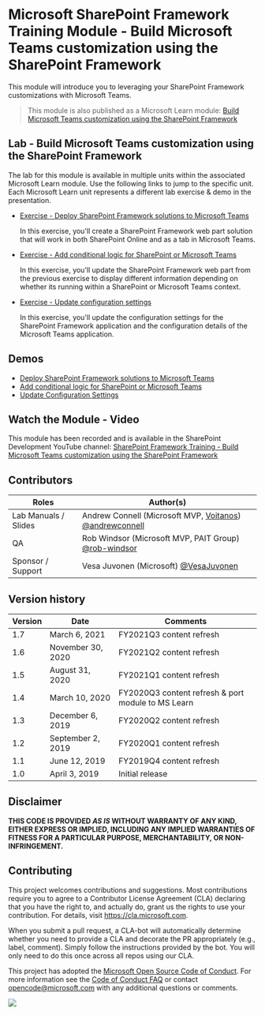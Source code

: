 # Microsoft SharePoint Framework Training Module - Build Microsoft Teams customization using the SharePoint Framework

This module will introduce you to leveraging your SharePoint Framework customizations with Microsoft Teams.

> This module is also published as a Microsoft Learn module: [Build Microsoft Teams customization using the SharePoint Framework](https://docs.microsoft.com/learn/modules/sharepoint-spfx-teams-dev)

## Lab - Build Microsoft Teams customization using the SharePoint Framework

The lab for this module is available in multiple units within the associated Microsoft Learn module. Use the following links to jump to the specific unit. Each Microsoft Learn unit represents a different lab exercise & demo in the presentation.

- [Exercise - Deploy SharePoint Framework solutions to Microsoft Teams](https://docs.microsoft.com/learn/modules/sharepoint-spfx-teams-dev/3-exercise-deploy)

  In this exercise, you'll create a SharePoint Framework web part solution that will work in both SharePoint Online and as a tab in Microsoft Teams.

- [Exercise - Add conditional logic for SharePoint or Microsoft Teams](https://docs.microsoft.com/learn/modules/sharepoint-spfx-teams-dev/5-exercise-conditional-logic)

  In this exercise, you'll update the SharePoint Framework web part from the previous exercise to display different information depending on whether its running within a SharePoint or Microsoft Teams context.

- [Exercise - Update configuration settings](https://docs.microsoft.com/learn/modules/sharepoint-spfx-teams-dev/7-exercise-update-configuration-settings)

  In this exercise, you'll update the configuration settings for the SharePoint Framework application and the configuration details of the Microsoft Teams application.

## Demos

- [Deploy SharePoint Framework solutions to Microsoft Teams](./Demos/01-spfxteams)
- [Add conditional logic for SharePoint or Microsoft Teams](./Demos/02-spfxteams)
- [Update Configuration Settings](./Demos/03-spfxteams)

## Watch the Module - Video

This module has been recorded and is available in the SharePoint Development YouTube channel: [SharePoint Framework Training - Build Microsoft Teams customization using the SharePoint Framework](https://www.youtube.com/watch?v=Yfs3-qawJfA&list=PLR9nK3mnD-OV-RPXQ3Lco845qoEy7VJoc)

## Contributors

| Roles                | Author(s)                                                                                                      |
| -------------------- | -------------------------------------------------------------------------------------------------------------- |
| Lab Manuals / Slides | Andrew Connell (Microsoft MVP, [Voitanos](//github.com/voitanos)) [@andrewconnell](//github.com/andrewconnell) |
| QA                   | Rob Windsor (Microsoft MVP, PAIT Group) [@rob-windsor](//github.com/rob-windsor)                               |
| Sponsor / Support    | Vesa Juvonen (Microsoft) [@VesaJuvonen](//github.com/VesaJuvonen)                                              |

## Version history

| Version | Date              | Comments                                           |
| ------- | ----------------- | -------------------------------------------------- |
| 1.7     | March 6, 2021     | FY2021Q3 content refresh                           |
| 1.6     | November 30, 2020 | FY2021Q2 content refresh                           |
| 1.5     | August 31, 2020   | FY2021Q1 content refresh                           |
| 1.4     | March 10, 2020    | FY2020Q3 content refresh & port module to MS Learn |
| 1.3     | December 6, 2019  | FY2020Q2 content refresh                           |
| 1.2     | September 2, 2019 | FY2020Q1 content refresh                           |
| 1.1     | June 12, 2019     | FY2019Q4 content refresh                           |
| 1.0     | April 3, 2019     | Initial release                                    |

## Disclaimer

**THIS CODE IS PROVIDED _AS IS_ WITHOUT WARRANTY OF ANY KIND, EITHER EXPRESS OR IMPLIED, INCLUDING ANY IMPLIED WARRANTIES OF FITNESS FOR A PARTICULAR PURPOSE, MERCHANTABILITY, OR NON-INFRINGEMENT.**

## Contributing

This project welcomes contributions and suggestions. Most contributions require you to agree to a
Contributor License Agreement (CLA) declaring that you have the right to, and actually do, grant us
the rights to use your contribution. For details, visit https://cla.microsoft.com.

When you submit a pull request, a CLA-bot will automatically determine whether you need to provide
a CLA and decorate the PR appropriately (e.g., label, comment). Simply follow the instructions
provided by the bot. You will only need to do this once across all repos using our CLA.

This project has adopted the [Microsoft Open Source Code of Conduct](https://opensource.microsoft.com/codeofconduct/).
For more information see the [Code of Conduct FAQ](https://opensource.microsoft.com/codeofconduct/faq/) or
contact [opencode@microsoft.com](mailto:opencode@microsoft.com) with any additional questions or comments.

<img src="https://telemetry.sharepointpnp.com/sp-dev-training-spfx-teams-dev" />
